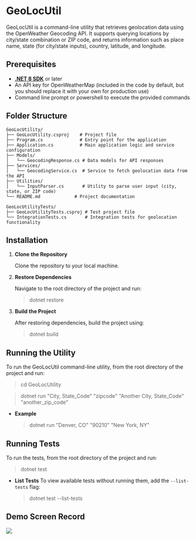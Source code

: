 ﻿# GeoLocUtil
GeoLocUtil is a command-line utility that retrieves geolocation data using the OpenWeather Geocoding API. It supports querying locations by city/state combination or ZIP code, and returns information such as place name, state (for city/state inputs), country, latitude, and longitude.

## Prerequisites

- **[.NET 8 SDK](https://dotnet.microsoft.com/en-us/download/dotnet/8.0)** or later
- An API key for OpenWeatherMap (included in the code by default, but you should replace it with your own for production use)
- Command line prompt or powershell to execute the provided commands

## Folder Structure

```plaintext
GeoLocUtility/
├── GeoLocUtility.csproj    # Project file
├── Program.cs              # Entry point for the application
├── Application.cs          # Main application logic and service configuration
├── Models/
│   └── GeocodingResponse.cs # Data models for API responses
├── Services/
│   └── GeocodingService.cs  # Service to fetch geolocation data from the API
├── Utilities/
│   └── InputParser.cs       # Utility to parse user input (city, state, or ZIP code)
└── README.md             # Project documentation

GeoLocUtilityTests/
├── GeoLocUtilityTests.csproj # Test project file
└── IntegrationTests.cs       # Integration tests for geolocation functionality
```

## Installation

1. **Clone the Repository**

    Clone the repository to your local machine.

2. **Restore Dependencies**

   Navigate to the root directory of the project and run:
   
    > dotnet restore

3. **Build the Project**

    After restoring dependencies, build the project using:
    
    > dotnet build

## Running the Utility

To run the GeoLocUtil command-line utility, from the root directory of the project and run:

> cd GeoLocUtility

> dotnet run "City, State_Code" "zipcode" "Another City, State_Code" "another_zip_code"

+ **Example**
    > dotnet run "Denver, CO" "90210" "New York, NY"

## Running Tests

To run the tests, from the root directory of the project and run:

> dotnet test

+ **List Tests**
    To view available tests without running them, add the `--list-tests` flag:

    > dotnet test --list-tests



## Demo Screen Record
![](GeoLocUtility_Demo.gif)